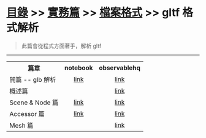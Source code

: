 # [目錄](../../../README.md) >> [實務篇](../../README.md) >> [檔案格式](../README.md) >> gltf 格式解析

> 此篇會從程式方面著手，解析 gltf

---
<table>
  <tr>
    <th>篇章</th>
    <th style="text-align: center;">notebook</th>
    <th style="text-align: center;">observablehq</th>
  </tr>
  <tr>
    <td>開篇 -- glb 解析</td>
    <td style="text-align: center;"><a href="./glb/glb.ipynb">link</a></td>
    <td style="text-align: center;"><a href="https://observablehq.com/@toonnyy8/gltf">link</a></td>
  </tr>
  <tr>
    <td>概述篇</td>
    <td style="text-align: center;"></td>
    <td style="text-align: center;"><a href="https://observablehq.com/@toonnyy8/gltf-concept">link</a></td>
  </tr>
  <tr>
    <td>Scene & Node 篇</td>
    <td style="text-align: center;"><a href="./scene-node/scene-node.ipynb">link</a></td>
    <td style="text-align: center;"><a href="https://observablehq.com/@toonnyy8/gltf-scene-node/9">link</a></td>
  </tr>
  <tr>
    <td>Accessor 篇</td>
    <td style="text-align: center;"><a href="./accessor/accessor.ipynb">link</a></td>
    <td style="text-align: center;"><a href="https://observablehq.com/@toonnyy8/gltf-accessor">link</a></td>
  </tr>
  <tr>
    <td>Mesh 篇</td>
    <td style="text-align: center;"></td>
    <td style="text-align: center;"><a href="https://observablehq.com/@toonnyy8/gltf-mesh">link</a></td>
  </tr>
</table>
